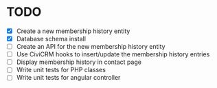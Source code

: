 # TODO

- [x] Create a new membership history entity
- [x] Database schema install
- [ ] Create an API for the new membership history entity
- [ ] Use CiviCRM hooks to insert/update the membership history entries
- [ ] Display membership history in contact page
- [ ] Write unit tests for PHP classes
- [ ] Write unit tests for angular controller
